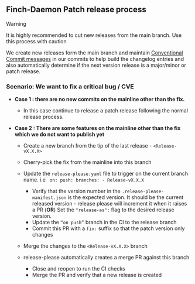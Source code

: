 ## Finch-Daemon Patch release process

> [!WARNING]
> It is highly recommended to cut new releases from the main branch. Use this process with caution

We create new releases form the main branch and maintain [Conventional Commit messages](https://www.conventionalcommits.org/en/v1.0.0/) in our commits to help build the changelog entries and also automatically determine if the next version release is a major/minor or patch release.

### Scenario: We want to fix a critical bug / CVE  
- **Case 1 : there are no new commits on the mainline other than the fix.** 
    - In this case continue to release a patch release following the normal release process.

- **Case 2 : There are some features on the mainline other than the fix which we do not want to publish yet**
    - Create a new branch from the tip of the last release - `<Release-vX.X.X>`
    - Cherry-pick the fix from the mainline into this branch
    - Update the `release-please.yaml` file to trigger on the current branch name. i.e 
          ``` 
          on:
              push:
                branches:
                  - Release-vX.X.X
            ```

      - Verify that the version number in the `.release-please-manifest.json`  is the expected version. It should be the current released version - release please will increment it when it raises a PR (**OR**) Set the `"release-as":` flag to the desired release version.
      - Update the `“on push”` branch in the CI to the release branch
      - Commit this PR with a `fix:` suffix so that the patch version only changes
    - Merge the changes to the `<Release-vX.X.X>` branch
    - release-please automatically creates a merge PR against this branch
      
      - Close and reopen to run the CI checks 
      - Merge the PR and verify that a new release is created